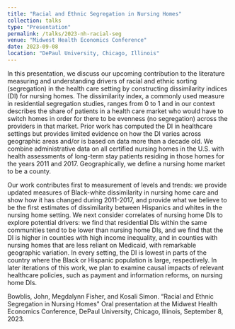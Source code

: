 ```yaml
---
title: "Racial and Ethnic Segregation in Nursing Homes"
collection: talks
type: "Presentation"
permalink: /talks/2023-nh-racial-seg
venue: "Midwest Health Economics Conference"
date: 2023-09-08
location: "DePaul University, Chicago, Illinois"
---
```


In this presentation, we discuss our upcoming contribution to the literature measuring and understanding drivers of racial and ethnic sorting (segregation) in the health care setting by constructing dissimilarity indices (DI) for nursing homes. The dissimilarity index, a commonly used measure in residential segregation studies, ranges from 0 to 1 and in our context describes the share of patients in a health care market who would have to switch homes in order for there to be evenness (no segregation) across the providers in that market. Prior work has computed the DI in healthcare settings but provides limited evidence on how the DI varies across geographic areas and/or is based on data more than a decade old. We combine administrative data on all certified nursing homes in the U.S. with health assessments of long-term stay patients residing in those homes for the years 2011 and 2017. Geographically, we define a nursing home market to be a county. 

Our work contributes first to measurement of levels and trends: we provide updated measures of Black-white dissimilarity in nursing home care and show how it has changed during 2011-2017, and provide what we believe to be the first estimates of dissimilarity between Hispanics and whites in the nursing home setting. We next consider correlates of nursing home DIs to explore potential drivers:  we find that residential DIs within the same communities tend to be lower than nursing home DIs, and we find that the DI is higher in counties with high income inequality, and in counties with nursing homes that are less reliant on Medicaid, with remarkable geographic variation. In every setting, the DI is lowest in parts of the country where the Black or Hispanic population is large, respectively. In later iterations of this work, we plan to examine causal impacts of relevant healthcare policies, such as payment and information reforms, on nursing home DIs.

Bowblis, John, Megdalynn Fisher, and Kosali Simon. “Racial and Ethnic Segregation in Nursing Homes" Oral presentation at the Midwest Health Economics Conference, DePaul University, Chicago, Illinois, September 8, 2023.  
